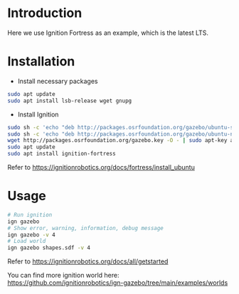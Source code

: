 # Introduction

Here we use Ignition Fortress as an example, which is the latest LTS.

# Installation

* Install necessary packages

```bash
sudo apt update
sudo apt install lsb-release wget gnupg
```

* Install Ignition

```bash
sudo sh -c 'echo "deb http://packages.osrfoundation.org/gazebo/ubuntu-stable `lsb_release -cs` main" > /etc/apt/sources.list.d/gazebo-stable.list'
sudo sh -c 'echo "deb http://packages.osrfoundation.org/gazebo/ubuntu-nightly `lsb_release -cs` main" > /etc/apt/sources.list.d/gazebo-nightly.list'
wget http://packages.osrfoundation.org/gazebo.key -O - | sudo apt-key add -
sudo apt update
sudo apt install ignition-fortress
```

Refer to https://ignitionrobotics.org/docs/fortress/install_ubuntu

# Usage

```bash
# Run ignition
ign gazebo
# Show error, warning, information, debug message
ign gazebo -v 4
# Load world
ign gazebo shapes.sdf -v 4
```

Refer to https://ignitionrobotics.org/docs/all/getstarted

You can find more ignition world here: https://github.com/ignitionrobotics/ign-gazebo/tree/main/examples/worlds
